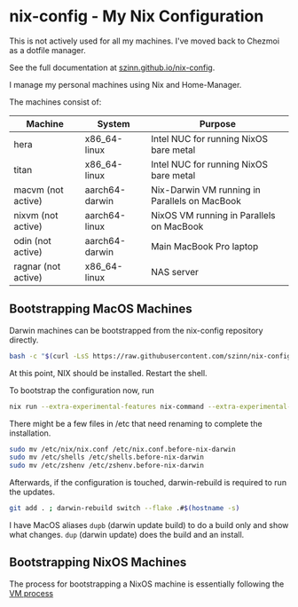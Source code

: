 # nix-config - My Nix Configuration

This is not actively used for all my machines. I've moved back to Chezmoi as a dotfile manager.

See the full documentation at [szinn.github.io/nix-config](https://szinn.github.io/nix-config).

I manage my personal machines using Nix and Home-Manager.

The machines consist of:

| Machine              | System         | Purpose |
| -------------------- | -------------- | ------- |
| hera                 | x86_64-linux   | Intel NUC for running NixOS bare metal |
| titan                | x86_64-linux   | Intel NUC for running NixOS bare metal |
| macvm (not active)   | aarch64-darwin | Nix-Darwin VM running in Parallels on MacBook |
| nixvm (not active)   | aarch64-linux  | NixOS VM running in Parallels on MacBook |
| odin (not active)    | aarch64-darwin | Main MacBook Pro laptop |
| ragnar (not active)  | x86_64-linux   | NAS server |

## Bootstrapping MacOS Machines

Darwin machines can be bootstrapped from the nix-config repository directly.

```sh
bash -c "$(curl -LsS https://raw.githubusercontent.com/szinn/nix-config/main/bootstrap.sh)"
```

At this point, NIX should be installed. Restart the shell.

To bootstrap the configuration now, run

```sh
nix run --extra-experimental-features nix-command --extra-experimental-features flakes nix-darwin -- switch --flake .#$(hostname -s)
```

There might be a few files in /etc that need renaming to complete the installation.

```sh
sudo mv /etc/nix/nix.conf /etc/nix.conf.before-nix-darwin
sudo mv /etc/shells /etc/shells.before-nix-darwin
sudo mv /etc/zshenv /etc/zshenv.before-nix-darwin
```

Afterwards, if the configuration is touched, darwin-rebuild is required to run the updates.

```sh
git add . ; darwin-rebuild switch --flake .#$(hostname -s)
```

I have MacOS aliases `dupb` (darwin update build) to do a build only and show what changes. `dup` (darwin update) does the build and an install.

## Bootstrapping NixOS Machines

The process for bootstrapping a NixOS machine is essentially following the [VM process](https://szinn.github.io/nix-config/vm-playgrounds.html#nixos)
